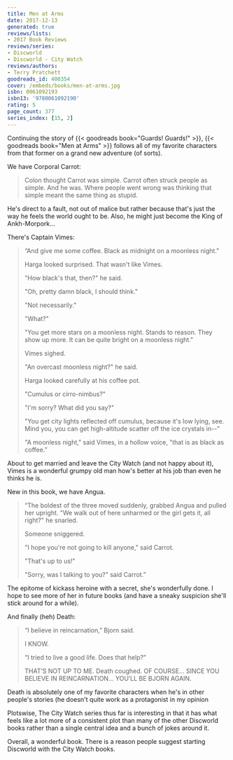 ```yaml
---
title: Men at Arms
date: 2017-12-13
generated: true
reviews/lists:
- 2017 Book Reviews
reviews/series:
- Discworld
- Discworld - City Watch
reviews/authors:
- Terry Pratchett
goodreads_id: 400354
cover: /embeds/books/men-at-arms.jpg
isbn: 0061092193
isbn13: '9780061092190'
rating: 5
page_count: 377
series_index: [15, 2]
---
```

Continuing the story of {{< goodreads book="Guards! Guards!" >}}, {{< goodreads book="Men at Arms" >}} follows all of my favorite characters from that former on a grand new adventure (of sorts).  

We have Corporal Carrot:  

<!--more-->

> Colon thought Carrot was simple. Carrot often struck people as simple. And he was. Where people went wrong was thinking that simple meant the same thing as stupid.

He's direct to a fault, not out of malice but rather because that's just the way he feels the world ought to be. Also, he might just become the King of Ankh-Morpork...  

There's Captain Vimes:  

> “And give me some coffee. Black as midnight on a moonless night."  
>
> Harga looked surprised. That wasn't like Vimes.  
>
> "How black's that, then?" he said.  
>
> "Oh, pretty damn black, I should think."  
>
> "Not necessarily."  
>
> "What?"  
>
> "You get more stars on a moonless night. Stands to reason. They show up more. It can be quite bright on a moonless night."  
>
> Vimes sighed.  
>
> "An overcast moonless night?" he said.  
>
> Harga looked carefully at his coffee pot.  
>
> "Cumulus or cirro-nimbus?"  
>
> "I'm sorry? What did you say?"  
>
> "You get city lights reflected off cumulus, because it's low lying, see. Mind you, you can get high-altitude scatter off the ice crystals in--"  
>
> "A moonless night," said Vimes, in a hollow voice, "that is as black as coffee.”  

About to get married and leave the City Watch (and not happy about it), Vimes is a wonderful grumpy old man how's better at his job than even he thinks he is.  

New in this book, we have Angua.  

> “The boldest of the three moved suddenly, grabbed Angua and pulled her upright. "We walk out of here unharmed or the girl gets it, all right?" he snarled.  
>
> Someone sniggered.  
>
> "I hope you're not going to kill anyone," said Carrot.  
>
> "That's up to us!"  
>
> "Sorry, was I talking to you?" said Carrot.”  

The epitome of kickass heroine with a secret, she's wonderfully done. I hope to see more of her in future books (and have a sneaky suspicion she'll stick around for a while).  

And finally (heh) Death:  

> “I believe in reincarnation,” Bjorn said.  
>
> I KNOW.  
>
> “I tried to live a good life. Does that help?”  
>
> THAT’S NOT UP TO ME. Death coughed. OF COURSE... SINCE YOU BELIEVE IN REINCARNATION... YOU’LL BE BJORN AGAIN.  

Death is absolutely one of my favorite characters when he's in other people's stories (he doesn't quite work as a protagonist in my opinion  

Plotswise, The City Watch series thus far is interesting in that it has what feels like a lot more of a consistent plot than many of the other Discworld books rather than a single central idea and a bunch of jokes around it.  

Overall, a wonderful book. There is a reason people suggest starting Discworld with the City Watch books.